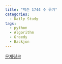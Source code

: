 ```yaml
---
title: "백준 1744 수 묶기"
categories:
  - Daily Study
tags:
  - python
  - Algorithm
  - Greedy
  - Backjon
---
```



[문제링크](https://www.acmicpc.net/problem/1744)


<script src="https://gist.github.com/55b94839f9f56524fd3a582c89fa68e0.js"></script>